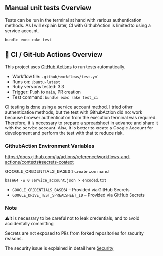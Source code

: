## Manual unit tests Overview
Tests can be run in the terminal at hand with various authentication methods. As I will explain later, CI with GithubAction is limited to using a service account.

`bundle exec rake test`


## 🧪 CI / GitHub Actions Overview

This project uses [GitHub Actions](https://docs.github.com/en/actions) to run tests automatically.

- Workflow file: `.github/workflows/test.yml`
- Runs on: `ubuntu-latest`
- Ruby versions tested: 3.3
- Trigger: Push to `main`, PR creation
- Test command: `bundle exec rake test_ci`

CI testing is done using a service account method. I tried other authentication methods, but the test with GithubAction did not work because browser authentication from the execution terminal was required. Therefore, it is necessary to prepare a spreadsheet in advance and share it with the service account. Also, it is better to create a Google Account for development and perform the test with that to reduce risk.

### GithubAction Environment Variables
https://docs.github.com/ja/actions/reference/workflows-and-actions/contexts#secrets-context

GOOGLE_CREDENTIALS_BASE64 create command
```
base64 -w 0 service_account.json > encoded.txt
```

- `GOOGLE_CREDENTIALS_BASE64` – Provided via GitHub Secrets
- `GOOGLE_DRIVE_TEST_SPREADSHEET_ID` – Provided via GitHub Secrets


### Note
⚠️It is necessary to be careful not to leak credentials, and to avoid accidentally committing

Secrets are not exposed to PRs from forked repositories for security reasons.


The security issue is explained in detail here
[Security](SECURITY.md)

